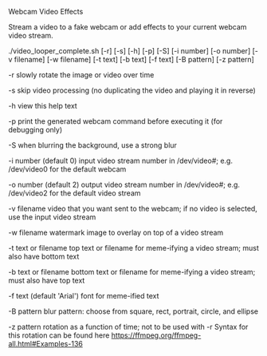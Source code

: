 Webcam Video Effects

Stream a video to a fake webcam or add effects to your current webcam video stream.

./video_looper_complete.sh [-r] [-s] [-h] [-p] [-S] [-i number] [-o number] [-v filename] [-w filename] [-t text] [-b text] [-f text] [-B pattern] [-z pattern]

-r
    slowly rotate the image or video over time

-s
    skip video processing (no duplicating the video and playing it in reverse)

-h
    view this help text

-p
    print the generated webcam command before executing it (for debugging only)

-S
    when blurring the background, use a strong blur

-i number (default 0)
    input video stream number in /dev/video#; e.g. /dev/video0 for the default webcam

-o number (default 2)
    output video stream number in /dev/video#; e.g. /dev/video2 for the default video stream

-v filename
    video that you want sent to the webcam; if no video is selected, use the input video stream

-w filename
    watermark image to overlay on top of a video stream

-t text or filename
    top text or filename for meme-ifying a video stream; must also have bottom text

-b text or filename
    bottom text or filename for meme-ifying a video stream; must also have top text

-f text (default 'Arial')
    font for meme-ified text

-B pattern
    blur pattern: choose from square, rect, portrait, circle, and ellipse

-z pattern
    rotation as a function of time; not to be used with -r
    Syntax for this rotation can be found here https://ffmpeg.org/ffmpeg-all.html#Examples-136

